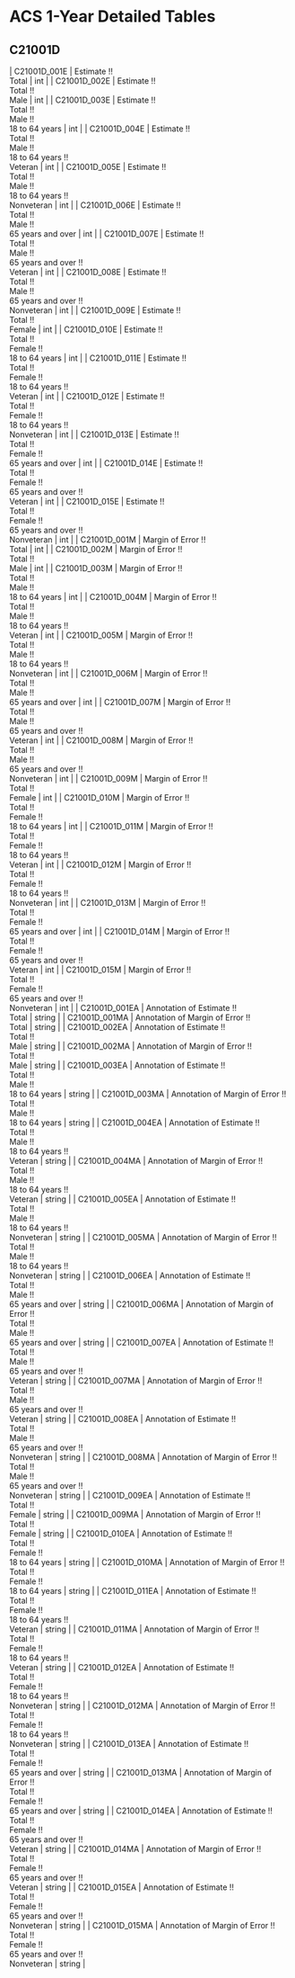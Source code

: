 # ACS 1-Year Detailed Tables

## C21001D

| C21001D_001E | Estimate !!<br>Total | int |
| C21001D_002E | Estimate !!<br>Total !!<br>Male | int |
| C21001D_003E | Estimate !!<br>Total !!<br>Male !!<br>18 to 64 years | int |
| C21001D_004E | Estimate !!<br>Total !!<br>Male !!<br>18 to 64 years !!<br>Veteran | int |
| C21001D_005E | Estimate !!<br>Total !!<br>Male !!<br>18 to 64 years !!<br>Nonveteran | int |
| C21001D_006E | Estimate !!<br>Total !!<br>Male !!<br>65 years and over | int |
| C21001D_007E | Estimate !!<br>Total !!<br>Male !!<br>65 years and over !!<br>Veteran | int |
| C21001D_008E | Estimate !!<br>Total !!<br>Male !!<br>65 years and over !!<br>Nonveteran | int |
| C21001D_009E | Estimate !!<br>Total !!<br>Female | int |
| C21001D_010E | Estimate !!<br>Total !!<br>Female !!<br>18 to 64 years | int |
| C21001D_011E | Estimate !!<br>Total !!<br>Female !!<br>18 to 64 years !!<br>Veteran | int |
| C21001D_012E | Estimate !!<br>Total !!<br>Female !!<br>18 to 64 years !!<br>Nonveteran | int |
| C21001D_013E | Estimate !!<br>Total !!<br>Female !!<br>65 years and over | int |
| C21001D_014E | Estimate !!<br>Total !!<br>Female !!<br>65 years and over !!<br>Veteran | int |
| C21001D_015E | Estimate !!<br>Total !!<br>Female !!<br>65 years and over !!<br>Nonveteran | int |
| C21001D_001M | Margin of Error !!<br>Total | int |
| C21001D_002M | Margin of Error !!<br>Total !!<br>Male | int |
| C21001D_003M | Margin of Error !!<br>Total !!<br>Male !!<br>18 to 64 years | int |
| C21001D_004M | Margin of Error !!<br>Total !!<br>Male !!<br>18 to 64 years !!<br>Veteran | int |
| C21001D_005M | Margin of Error !!<br>Total !!<br>Male !!<br>18 to 64 years !!<br>Nonveteran | int |
| C21001D_006M | Margin of Error !!<br>Total !!<br>Male !!<br>65 years and over | int |
| C21001D_007M | Margin of Error !!<br>Total !!<br>Male !!<br>65 years and over !!<br>Veteran | int |
| C21001D_008M | Margin of Error !!<br>Total !!<br>Male !!<br>65 years and over !!<br>Nonveteran | int |
| C21001D_009M | Margin of Error !!<br>Total !!<br>Female | int |
| C21001D_010M | Margin of Error !!<br>Total !!<br>Female !!<br>18 to 64 years | int |
| C21001D_011M | Margin of Error !!<br>Total !!<br>Female !!<br>18 to 64 years !!<br>Veteran | int |
| C21001D_012M | Margin of Error !!<br>Total !!<br>Female !!<br>18 to 64 years !!<br>Nonveteran | int |
| C21001D_013M | Margin of Error !!<br>Total !!<br>Female !!<br>65 years and over | int |
| C21001D_014M | Margin of Error !!<br>Total !!<br>Female !!<br>65 years and over !!<br>Veteran | int |
| C21001D_015M | Margin of Error !!<br>Total !!<br>Female !!<br>65 years and over !!<br>Nonveteran | int |
| C21001D_001EA | Annotation of Estimate !!<br>Total | string |
| C21001D_001MA | Annotation of Margin of Error !!<br>Total | string |
| C21001D_002EA | Annotation of Estimate !!<br>Total !!<br>Male | string |
| C21001D_002MA | Annotation of Margin of Error !!<br>Total !!<br>Male | string |
| C21001D_003EA | Annotation of Estimate !!<br>Total !!<br>Male !!<br>18 to 64 years | string |
| C21001D_003MA | Annotation of Margin of Error !!<br>Total !!<br>Male !!<br>18 to 64 years | string |
| C21001D_004EA | Annotation of Estimate !!<br>Total !!<br>Male !!<br>18 to 64 years !!<br>Veteran | string |
| C21001D_004MA | Annotation of Margin of Error !!<br>Total !!<br>Male !!<br>18 to 64 years !!<br>Veteran | string |
| C21001D_005EA | Annotation of Estimate !!<br>Total !!<br>Male !!<br>18 to 64 years !!<br>Nonveteran | string |
| C21001D_005MA | Annotation of Margin of Error !!<br>Total !!<br>Male !!<br>18 to 64 years !!<br>Nonveteran | string |
| C21001D_006EA | Annotation of Estimate !!<br>Total !!<br>Male !!<br>65 years and over | string |
| C21001D_006MA | Annotation of Margin of Error !!<br>Total !!<br>Male !!<br>65 years and over | string |
| C21001D_007EA | Annotation of Estimate !!<br>Total !!<br>Male !!<br>65 years and over !!<br>Veteran | string |
| C21001D_007MA | Annotation of Margin of Error !!<br>Total !!<br>Male !!<br>65 years and over !!<br>Veteran | string |
| C21001D_008EA | Annotation of Estimate !!<br>Total !!<br>Male !!<br>65 years and over !!<br>Nonveteran | string |
| C21001D_008MA | Annotation of Margin of Error !!<br>Total !!<br>Male !!<br>65 years and over !!<br>Nonveteran | string |
| C21001D_009EA | Annotation of Estimate !!<br>Total !!<br>Female | string |
| C21001D_009MA | Annotation of Margin of Error !!<br>Total !!<br>Female | string |
| C21001D_010EA | Annotation of Estimate !!<br>Total !!<br>Female !!<br>18 to 64 years | string |
| C21001D_010MA | Annotation of Margin of Error !!<br>Total !!<br>Female !!<br>18 to 64 years | string |
| C21001D_011EA | Annotation of Estimate !!<br>Total !!<br>Female !!<br>18 to 64 years !!<br>Veteran | string |
| C21001D_011MA | Annotation of Margin of Error !!<br>Total !!<br>Female !!<br>18 to 64 years !!<br>Veteran | string |
| C21001D_012EA | Annotation of Estimate !!<br>Total !!<br>Female !!<br>18 to 64 years !!<br>Nonveteran | string |
| C21001D_012MA | Annotation of Margin of Error !!<br>Total !!<br>Female !!<br>18 to 64 years !!<br>Nonveteran | string |
| C21001D_013EA | Annotation of Estimate !!<br>Total !!<br>Female !!<br>65 years and over | string |
| C21001D_013MA | Annotation of Margin of Error !!<br>Total !!<br>Female !!<br>65 years and over | string |
| C21001D_014EA | Annotation of Estimate !!<br>Total !!<br>Female !!<br>65 years and over !!<br>Veteran | string |
| C21001D_014MA | Annotation of Margin of Error !!<br>Total !!<br>Female !!<br>65 years and over !!<br>Veteran | string |
| C21001D_015EA | Annotation of Estimate !!<br>Total !!<br>Female !!<br>65 years and over !!<br>Nonveteran | string |
| C21001D_015MA | Annotation of Margin of Error !!<br>Total !!<br>Female !!<br>65 years and over !!<br>Nonveteran | string |

